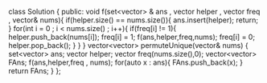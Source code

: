 class Solution {
public:
void f(set<vector<int>> & ans , vector<int> helper , vector<int> freq , vector<int>& nums){
if(helper.size() == nums.size()){
ans.insert(helper);
return;
}
for(int i = 0 ; i < nums.size() ; i++){
if(freq[i] != 1){
helper.push_back(nums[i]);
freq[i] = 1;
f(ans,helper,freq,nums);
freq[i] = 0;
helper.pop_back();
}
}
}
vector<vector<int>> permuteUnique(vector<int>& nums) {
set<vector<int>> ans;
vector<int> helper;
vector<int> freq(nums.size(),0);
vector<vector<int>> FAns;
f(ans,helper,freq , nums);
for(auto x : ans){
FAns.push_back(x);
}
return FAns;
}
};